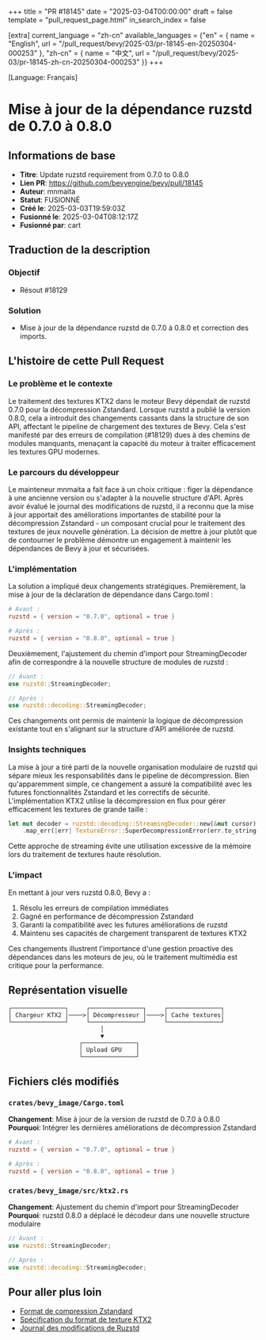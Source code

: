 +++
title = "PR #18145"
date = "2025-03-04T00:00:00"
draft = false
template = "pull_request_page.html"
in_search_index = false

[extra]
current_language = "zh-cn"
available_languages = {"en" = { name = "English", url = "/pull_request/bevy/2025-03/pr-18145-en-20250304-000253" }, "zh-cn" = { name = "中文", url = "/pull_request/bevy/2025-03/pr-18145-zh-cn-20250304-000253" }}
+++








[Language: Français]

# Mise à jour de la dépendance ruzstd de 0.7.0 à 0.8.0

## Informations de base
- **Titre**: Update ruzstd requirement from 0.7.0 to 0.8.0
- **Lien PR**: https://github.com/bevyengine/bevy/pull/18145
- **Auteur**: mnmaita
- **Statut**: FUSIONNÉ
- **Créé le**: 2025-03-03T19:59:03Z
- **Fusionné le**: 2025-03-04T08:12:17Z
- **Fusionné par**: cart

## Traduction de la description
### Objectif
- Résout #18129

### Solution
- Mise à jour de la dépendance ruzstd de 0.7.0 à 0.8.0 et correction des imports.

## L'histoire de cette Pull Request

### Le problème et le contexte
Le traitement des textures KTX2 dans le moteur Bevy dépendait de ruzstd 0.7.0 pour la décompression Zstandard. Lorsque ruzstd a publié la version 0.8.0, cela a introduit des changements cassants dans la structure de son API, affectant le pipeline de chargement des textures de Bevy. Cela s'est manifesté par des erreurs de compilation (#18129) dues à des chemins de modules manquants, menaçant la capacité du moteur à traiter efficacement les textures GPU modernes.

### Le parcours du développeur
Le mainteneur mnmaita a fait face à un choix critique : figer la dépendance à une ancienne version ou s'adapter à la nouvelle structure d'API. Après avoir évalué le journal des modifications de ruzstd, il a reconnu que la mise à jour apportait des améliorations importantes de stabilité pour la décompression Zstandard - un composant crucial pour le traitement des textures de jeux nouvelle génération. La décision de mettre à jour plutôt que de contourner le problème démontre un engagement à maintenir les dépendances de Bevy à jour et sécurisées.

### L'implémentation
La solution a impliqué deux changements stratégiques. Premièrement, la mise à jour de la déclaration de dépendance dans Cargo.toml :

```toml
# Avant :
ruzstd = { version = "0.7.0", optional = true }

# Après :
ruzstd = { version = "0.8.0", optional = true }
```

Deuxièmement, l'ajustement du chemin d'import pour StreamingDecoder afin de correspondre à la nouvelle structure de modules de ruzstd :

```rust
// Avant :
use ruzstd::StreamingDecoder;

// Après :
use ruzstd::decoding::StreamingDecoder;
```

Ces changements ont permis de maintenir la logique de décompression existante tout en s'alignant sur la structure d'API améliorée de ruzstd.

### Insights techniques
La mise à jour a tiré parti de la nouvelle organisation modulaire de ruzstd qui sépare mieux les responsabilités dans le pipeline de décompression. Bien qu'apparemment simple, ce changement a assuré la compatibilité avec les futures fonctionnalités Zstandard et les correctifs de sécurité. L'implémentation KTX2 utilise la décompression en flux pour gérer efficacement les textures de grande taille :

```rust
let mut decoder = ruzstd::decoding::StreamingDecoder::new(&mut cursor)
    .map_err(|err| TextureError::SuperDecompressionError(err.to_string()))?;
```

Cette approche de streaming évite une utilisation excessive de la mémoire lors du traitement de textures haute résolution.

### L'impact
En mettant à jour vers ruzstd 0.8.0, Bevy a :
1. Résolu les erreurs de compilation immédiates
2. Gagné en performance de décompression Zstandard
3. Garanti la compatibilité avec les futures améliorations de ruzstd
4. Maintenu ses capacités de chargement transparent de textures KTX2

Ces changements illustrent l'importance d'une gestion proactive des dépendances dans les moteurs de jeu, où le traitement multimédia est critique pour la performance.

## Représentation visuelle

```
┌───────────────┐     ┌───────────────┐     ┌───────────────┐
│ Chargeur KTX2 │────>│ Décompresseur │────>│ Cache textures│
└───────────────┘     └───────────────┘     └───────────────┘
                          │
                          ▼
                    ┌───────────────┐
                    │ Upload GPU    │
                    └───────────────┘
```

## Fichiers clés modifiés

### `crates/bevy_image/Cargo.toml`
**Changement**: Mise à jour de la version de ruzstd de 0.7.0 à 0.8.0  
**Pourquoi**: Intégrer les dernières améliorations de décompression Zstandard  
```toml
# Avant :
ruzstd = { version = "0.7.0", optional = true }

# Après :
ruzstd = { version = "0.8.0", optional = true }
```

### `crates/bevy_image/src/ktx2.rs`
**Changement**: Ajustement du chemin d'import pour StreamingDecoder  
**Pourquoi**: ruzstd 0.8.0 a déplacé le décodeur dans une nouvelle structure modulaire  
```rust
// Avant :
use ruzstd::StreamingDecoder;

// Après :
use ruzstd::decoding::StreamingDecoder;
```

## Pour aller plus loin
- [Format de compression Zstandard](https://facebook.github.io/zstd/)
- [Spécification du format de texture KTX2](https://www.khronos.org/ktx/)
- [Journal des modifications de Ruzstd](https://github.com/KillingSpark/zstd-rs/blob/main/ruzstd/CHANGELOG.md)
